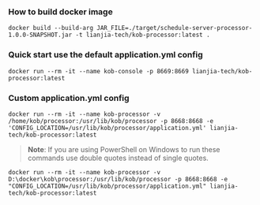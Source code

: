 
### How to build docker image

```batch
docker build --build-arg JAR_FILE=./target/schedule-server-processor-1.0.0-SNAPSHOT.jar -t lianjia-tech/kob-processor:latest .
```

### Quick start use the default application.yml config

```batch
docker run --rm -it --name kob-console -p 8669:8669 lianjia-tech/kob-processor:latest
```

### Custom  application.yml config

```batch
docker run --rm -it --name kob-processor -v /home/kob/processor:/usr/lib/kob/processor -p 8668:8668 -e 'CONFIG_LOCATION=/usr/lib/kob/processor/application.yml' lianjia-tech/kob-processor:latest
```

>**Note**:  If you are using PowerShell on Windows to run these commands use double quotes instead of single quotes.

```batch
docker run --rm -it --name kob-processor -v D:\docker\kob\processor:/usr/lib/kob/processor -p 8668:8668 -e "CONFIG_LOCATION=/usr/lib/kob/processor/application.yml" lianjia-tech/kob-processor:latest
```
